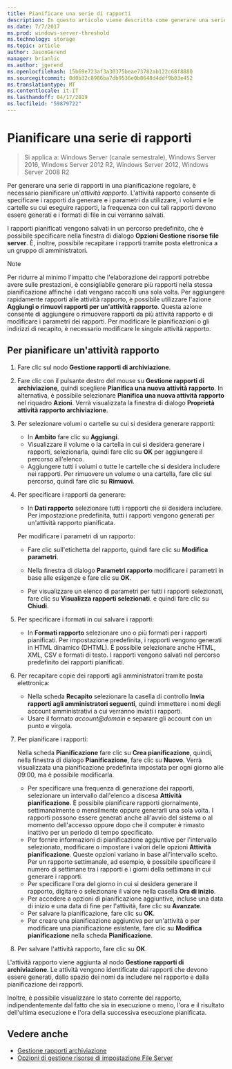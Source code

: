```yaml
---
title: Pianificare una serie di rapporti
description: In questo articolo viene descritto come generare una serie di rapporti sulla base di una pianificazione regolare
ms.date: 7/7/2017
ms.prod: windows-server-threshold
ms.technology: storage
ms.topic: article
author: JasonGerend
manager: brianlic
ms.author: jgerend
ms.openlocfilehash: 15b69e723af3a30375beae73782ab122c68f8880
ms.sourcegitcommit: 0d0b32c8986ba7db9536e0b8648d4ddf9b03e452
ms.translationtype: MT
ms.contentlocale: it-IT
ms.lasthandoff: 04/17/2019
ms.locfileid: "59879722"
---
```

# <a name="schedule-a-set-of-reports"></a>Pianificare una serie di rapporti

> Si applica a: Windows Server (canale semestrale), Windows Server 2016, Windows Server 2012 R2, Windows Server 2012, Windows Server 2008 R2

Per generare una serie di rapporti in una pianificazione regolare, è necessario pianificare un'*attività rapporto*. L'attività rapporto consente di specificare i rapporti da generare e i parametri da utilizzare, i volumi e le cartelle su cui eseguire rapporti, la frequenza con cui tali rapporti devono essere generati e i formati di file in cui verranno salvati.

I rapporti pianificati vengono salvati in un percorso predefinito, che è possibile specificare nella finestra di dialogo **Opzioni Gestione risorse file server**. È, inoltre, possibile recapitare i rapporti tramite posta elettronica a un gruppo di amministratori.

> [!Note]
> Per ridurre al minimo l'impatto che l'elaborazione dei rapporti potrebbe avere sulle prestazioni, è consigliabile generare più rapporti nella stessa pianificazione affinché i dati vengano raccolti una sola volta. Per aggiungere rapidamente rapporti alle attività rapporto, è possibile utilizzare l'azione **Aggiungi o rimuovi rapporti per un'attività rapporto**. Questa azione consente di aggiungere o rimuovere rapporti da più attività rapporto e di modificare i parametri dei rapporti. Per modificare le pianificazioni o gli indirizzi di recapito, è necessario modificare le singole attività rapporto.

## <a name="to-schedule-a-report-task"></a>Per pianificare un'attività rapporto

1.  Fare clic sul nodo **Gestione rapporti di archiviazione**.

2.  Fare clic con il pulsante destro del mouse su **Gestione rapporti di archiviazione**, quindi scegliere **Pianifica una nuova attività rapporto**. In alternativa, è possibile selezionare **Pianifica una nuova attività rapporto** nel riquadro **Azioni**. Verrà visualizzata la finestra di dialogo **Proprietà attività rapporto archiviazione**.

3.  Per selezionare volumi o cartelle su cui si desidera generare rapporti:

    -   In **Ambito** fare clic su **Aggiungi**.
    -   Visualizzare il volume o la cartella in cui si desidera generare i rapporti, selezionarla, quindi fare clic su **OK** per aggiungere il percorso all'elenco.
    -   Aggiungere tutti i volumi o tutte le cartelle che si desidera includere nei rapporti. Per rimuovere un volume o una cartella, fare clic sul percorso, quindi fare clic su **Rimuovi**.

4.  Per specificare i rapporti da generare:

    -  In **Dati rapporto** selezionare tutti i rapporti che si desidera includere. Per impostazione predefinita, tutti i rapporti vengono generati per un'attività rapporto pianificata.

    Per modificare i parametri di un rapporto:

    -   Fare clic sull'etichetta del rapporto, quindi fare clic su **Modifica parametri**.
    -   Nella finestra di dialogo **Parametri rapporto** modificare i parametri in base alle esigenze e fare clic su **OK**.

    -   Per visualizzare un elenco di parametri per tutti i rapporti selezionati, fare clic su **Visualizza rapporti selezionati**. e quindi fare clic su **Chiudi**.

5.  Per specificare i formati in cui salvare i rapporti:

    -  In **Formati rapporto** selezionare uno o più formati per i rapporti pianificati. Per impostazione predefinita, i rapporti vengono generati in HTML dinamico (DHTML). È possibile selezionare anche HTML, XML, CSV e formati di testo. I rapporti vengono salvati nel percorso predefinito dei rapporti pianificati.

6.  Per recapitare copie dei rapporti agli amministratori tramite posta elettronica:

    - Nella scheda **Recapito** selezionare la casella di controllo **Invia rapporti agli amministratori seguenti**, quindi immettere i nomi degli account amministrativi a cui verranno inviati i rapporti. 
    - Usare il formato *account@domain* e separare gli account con un punto e virgola.

7.  Per pianificare i rapporti:

    Nella scheda **Pianificazione** fare clic su **Crea pianificazione**, quindi, nella finestra di dialogo **Pianificazione**, fare clic su **Nuovo**. Verrà visualizzata una pianificazione predefinita impostata per ogni giorno alle 09:00, ma è possibile modificarla.

    -   Per specificare una frequenza di generazione dei rapporti, selezionare un intervallo dall'elenco a discesa **Attività pianificazione**.
        È possibile pianificare rapporti giornalmente, settimanalmente o mensilmente oppure generarli una sola volta. I rapporti possono essere generati anche all'avvio del sistema o al momento dell'accesso oppure dopo che il computer è rimasto inattivo per un periodo di tempo specificato.
    -   Per fornire informazioni di pianificazione aggiuntive per l'intervallo selezionato, modificare o impostare i valori delle opzioni **Attività pianificazione**.
        Queste opzioni variano in base all'intervallo scelto. Per un rapporto settimanale, ad esempio, è possibile specificare il numero di settimane tra i rapporti e i giorni della settimana in cui generare i rapporti.
    -   Per specificare l'ora del giorno in cui si desidera generare il rapporto, digitare o selezionare il valore nella casella **Ora di inizio**.
    -   Per accedere a opzioni di pianificazione aggiuntive, incluse una data di inizio e una data di fine per l'attività, fare clic su **Avanzate**.
    -   Per salvare la pianificazione, fare clic su **OK**.
    -  Per creare una pianificazione aggiuntiva per un'attività o per modificare una pianificazione esistente, fare clic su **Modifica pianificazione** nella scheda **Pianificazione**.

8.  Per salvare l'attività rapporto, fare clic su **OK**.

L'attività rapporto viene aggiunta al nodo **Gestione rapporti di archiviazione**. Le attività vengono identificate dai rapporti che devono essere generati, dallo spazio dei nomi da includere nel rapporto e dalla pianificazione dei rapporti.

Inoltre, è possibile visualizzare lo stato corrente del rapporto, indipendentemente dal fatto che sia in esecuzione o meno, l'ora e il risultato dell'ultima esecuzione e l'ora della successiva esecuzione pianificata.

## <a name="see-also"></a>Vedere anche

-   [Gestione rapporti archiviazione](storage-reports-management.md)
-   [Opzioni di gestione risorse di impostazione File Server](setting-file-server-resource-manager-options.md)


